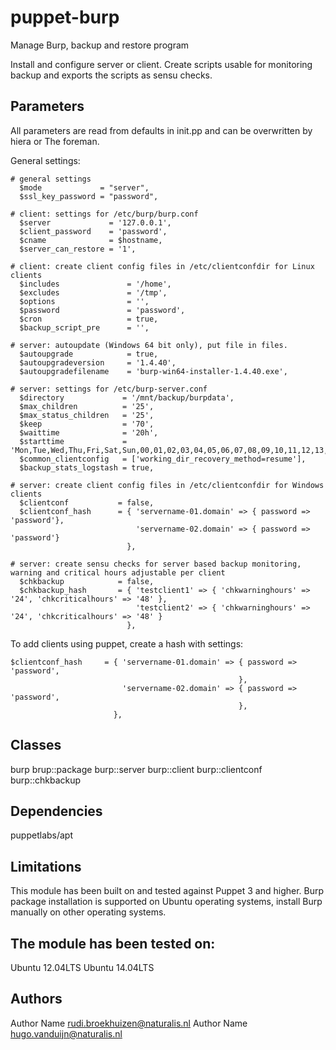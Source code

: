 puppet-burp
====================

Manage Burp, backup and restore program

Install and configure server or client. Create scripts usable for monitoring backup and exports the scripts as sensu checks. 


Parameters
-------------
All parameters are read from defaults in init.pp and can be overwritten by hiera or The foreman.


General settings:

```
# general settings
  $mode             = "server",
  $ssl_key_password = "password",

# client: settings for /etc/burp/burp.conf
  $server             = '127.0.0.1',
  $client_password    = 'password',
  $cname              = $hostname,
  $server_can_restore = '1',

# client: create client config files in /etc/clientconfdir for Linux clients
  $includes               = '/home',
  $excludes               = '/tmp',
  $options                = '',
  $password               = 'password',
  $cron                   = true,
  $backup_script_pre      = '',

# server: autoupdate (Windows 64 bit only), put file in files.
  $autoupgrade            = true,
  $autoupgradeversion     = '1.4.40',
  $autoupgradefilename    = 'burp-win64-installer-1.4.40.exe',

# server: settings for /etc/burp-server.conf
  $directory             = '/mnt/backup/burpdata',
  $max_children          = '25',
  $max_status_children   = '25',
  $keep                  = '70',
  $waittime              = '20h',
  $starttime             = 'Mon,Tue,Wed,Thu,Fri,Sat,Sun,00,01,02,03,04,05,06,07,08,09,10,11,12,13,14,15,16,17,18,19,20,21,22,23',
  $common_clientconfig   = ['working_dir_recovery_method=resume'],
  $backup_stats_logstash = true,

# server: create client config files in /etc/clientconfdir for Windows clients
  $clientconf           = false,
  $clientconf_hash      = { 'servername-01.domain' => { password => 'password'},
                            'servername-02.domain' => { password => 'password'}
                          },

# server: create sensu checks for server based backup monitoring, warning and critical hours adjustable per client
  $chkbackup            = false,
  $chkbackup_hash       = { 'testclient1' => { 'chkwarninghours' => '24', 'chkcriticalhours' => '48' },
                            'testclient2' => { 'chkwarninghours' => '24', 'chkcriticalhours' => '48' }
                          },

```

To add clients using puppet, create a hash with settings: 


```
$clientconf_hash     = { 'servername-01.domain' => { password => 'password',
                                                   },
                         'servername-02.domain' => { password => 'password',
                                                   },
                       },
```


Classes
-------------
burp
brup::package
burp::server
burp::client
burp::clientconf
burp::chkbackup

Dependencies
-------------
puppetlabs/apt


Limitations
-------------
This module has been built on and tested against Puppet 3 and higher. Burp package installation is supported on Ubuntu operating systems, install Burp manually on other operating systems. 


The module has been tested on:
- 
Ubuntu 12.04LTS
Ubuntu 14.04LTS

Authors
-------------
Author Name <rudi.broekhuizen@naturalis.nl>
Author Name <hugo.vanduijn@naturalis.nl>
